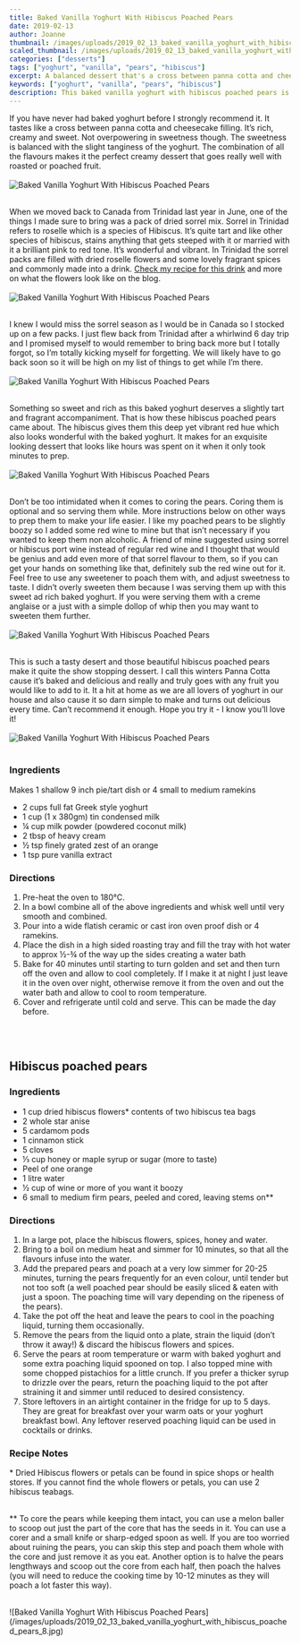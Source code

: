 ```yaml
---
title: Baked Vanilla Yoghurt With Hibiscus Poached Pears
date: 2019-02-13
author: Joanne
thumbnail: /images/uploads/2019_02_13_baked_vanilla_yoghurt_with_hibiscus_poached_pears_1.jpg
scaled_thumbnail: /images/uploads/2019_02_13_baked_vanilla_yoghurt_with_hibiscus_poached_pears_0.jpg
categories: ["desserts"]
tags: ["yoghurt", "vanilla", "pears", "hibiscus"]
excerpt: A balanced dessert that's a cross between panna cotta and cheesecake filling
keywords: ["yoghurt", "vanilla", "pears", "hibiscus"]
description: This baked vanilla yoghurt with hibiscus poached pears is a perfectly balalnced dessert. It tastes like a cross between panna cotta and cheesecake filling
---
```


If you have never had baked yoghurt before I strongly recommend it. It tastes like a cross between panna cotta and cheesecake filling. It’s rich, creamy and sweet. Not overpowering in sweetness though. The sweetness is balanced with the slight tanginess of the yoghurt. The combination of all the flavours makes it the perfect creamy dessert that goes really well with roasted or poached fruit.
</br>
</br>
![Baked Vanilla Yoghurt With Hibiscus Poached Pears](/images/uploads/2019_02_13_baked_vanilla_yoghurt_with_hibiscus_poached_pears_2.jpg)
</br>
</br>

When we moved back to Canada from Trinidad last year in June, one of the things I made sure to bring was a pack of dried sorrel mix. Sorrel in Trinidad refers to roselle which is a species of Hibiscus. It’s quite tart and like other species of hibiscus, stains anything that gets steeped with it or married with it a brilliant pink to red tone. It’s wonderful and vibrant. In Trinidad the sorrel packs are filled with dried roselle flowers and some lovely fragrant spices and commonly made into a drink. [Check my recipe for this drink](https://www.oliveandmango.com/winter-sorrel-hibiscus-margarita/) and more on what the flowers look like on the blog.
</br>
</br>
![Baked Vanilla Yoghurt With Hibiscus Poached Pears](/images/uploads/2019_02_13_baked_vanilla_yoghurt_with_hibiscus_poached_pears_3.jpg)
</br>
</br>

I knew I would miss the sorrel season as I would be in Canada so I stocked up on a few packs. I just flew back from Trinidad after a whirlwind 6 day trip and I promised myself to would remember to bring back more but I totally forgot, so I’m totally kicking myself for forgetting. We will likely have to go back soon so it will be high on my list of things to get while I’m there.
</br>
</br>
![Baked Vanilla Yoghurt With Hibiscus Poached Pears](/images/uploads/2019_02_13_baked_vanilla_yoghurt_with_hibiscus_poached_pears_4.jpg)
</br>
</br>

Something so sweet and rich as this baked yoghurt deserves a slightly tart and fragrant accompaniment. That is how these hibiscus poached pears came about. The hibiscus gives them this deep yet vibrant red hue which also looks wonderful with the baked yoghurt. It makes for an exquisite looking dessert that looks like hours was spent on it when it only took minutes to prep.
</br>
</br>
![Baked Vanilla Yoghurt With Hibiscus Poached Pears](/images/uploads/2019_02_13_baked_vanilla_yoghurt_with_hibiscus_poached_pears_5.jpg)
</br>
</br>

Don’t be too intimidated when it comes to coring the pears. Coring them is optional and so serving them while.  More instructions below on other ways to prep them to make your life easier. I like my poached pears to be slightly boozy so I added some red wine to mine but that isn’t necessary if you wanted to keep them non alcoholic. A friend of mine suggested using sorrel or hibiscus port wine instead of regular red wine and I thought that would be genius and add even more of that sorrel flavour to them, so if you can get your hands on something like that, definitely sub the red wine out for it. Feel free to use any sweetener to poach them with, and adjust sweetness to taste. I didn’t overly sweeten them because I was serving them up with this sweet ad rich baked yoghurt. If you were serving them with a creme anglaise or a just with a simple dollop of whip then you may want to sweeten them further.
</br>
</br>
![Baked Vanilla Yoghurt With Hibiscus Poached Pears](/images/uploads/2019_02_13_baked_vanilla_yoghurt_with_hibiscus_poached_pears_6.jpg)
</br>
</br>

This is such a tasty desert and those beautiful hibiscus poached pears make it quite the show stopping dessert. I call this winters Panna Cotta cause it’s baked and delicious and really and truly goes with any fruit you would like to add to it. It a hit at home as we are all lovers of yoghurt in our house and also cause it so darn simple to make and turns out delicious every time. Can’t recommend it enough. Hope you try it - I know you’ll love it!
</br>
</br>
![Baked Vanilla Yoghurt With Hibiscus Poached Pears](/images/uploads/2019_02_13_baked_vanilla_yoghurt_with_hibiscus_poached_pears_7.jpg)
</br>
</br>

### Ingredients
Makes 1 shallow 9 inch pie/tart dish or 4 small to medium ramekins

* 2 cups full fat Greek style yoghurt
* 1 cup (1 x 380gm) tin condensed milk
* &frac14; cup milk powder (powdered coconut milk)
* 2 tbsp of heavy cream 
* &frac12; tsp finely grated zest of an orange
* 1 tsp pure vanilla extract

### Directions

1. Pre-heat the oven to 180&deg;C. 
2. In a bowl combine all of the above ingredients and whisk well until very smooth and combined. 
3. Pour into a wide flatish ceramic or cast iron oven proof dish or 4 ramekins. 
4. Place the dish in a high sided roasting tray and fill the tray with hot water to approx &frac12;-&frac34; of the way up the sides creating a water bath 
5. Bake for 40 minutes until starting to turn golden and set and then turn off the oven and allow to cool completely. If I make it at night I just leave it in the oven over night, otherwise remove it from the oven and  out the water bath and allow to cool to room temperature. 
6. Cover and refrigerate until cold and serve. This can be made the day before.
</br>
</br>

## Hibiscus poached pears 
### Ingredients

* 1 cup dried hibiscus flowers* contents of two hibiscus tea bags 
* 2 whole star anise
* 5 cardamom pods
* 1 cinnamon stick
* 5 cloves
* &frac13; cup honey or maple syrup or sugar (more to taste) 
* Peel of one orange 
* 1 litre water
* &frac12; cup of wine or more of you want it boozy 
* 6 small to medium firm pears, peeled and cored, leaving stems on**

### Directions

1. In a large pot, place the hibiscus flowers, spices, honey and water. 
2. Bring to a boil on medium heat and simmer for 10 minutes, so that all the flavours infuse into the water.
3. Add the prepared pears and poach at a very low simmer for 20-25 minutes, turning the pears frequently for an even colour, until tender but not too soft (a well poached pear should be easily sliced & eaten with just a spoon. The poaching time will vary depending on the ripeness of the pears).
4. Take the pot off the heat and leave the pears to cool in the poaching liquid, turning them occasionally.
5. Remove the pears from the liquid onto a plate, strain the liquid (don’t throw it away!) & discard the hibiscus flowers and spices. 
6. Serve the pears at room temperature or warm with baked yoghurt and some extra poaching liquid spooned on top. I also topped mine with some chopped pistachios for a little crunch. If you prefer a thicker syrup to drizzle over the pears, return the poaching liquid to the pot after straining it and simmer until reduced to desired consistency. 
7. Store leftovers in an airtight container in the fridge for up to 5 days. They are great for breakfast over your warm oats or your yoghurt breakfast bowl. Any leftover reserved poaching liquid can be used in cocktails or drinks.

### Recipe Notes
&ast; Dried Hibiscus flowers or petals can be found in spice shops or health stores. If you cannot find the whole flowers or petals, you can use 2 hibiscus teabags.
</br>
</br>

&ast;&ast; To core the pears while keeping them intact, you can use a melon baller to scoop out just the part of the core that has the seeds in it. You can use a corer and a small knife or sharp-edged spoon as well. If you are too worried about ruining the pears, you can skip this step and poach them whole with the core and just remove it as you eat. Another option is to halve the pears lengthways and scoop out the core from each half, then poach the halves (you will need to reduce the cooking time by 10-12 minutes as they will poach a lot faster this way).

</br>
![Baked Vanilla Yoghurt With Hibiscus Poached Pears](/images/uploads/2019_02_13_baked_vanilla_yoghurt_with_hibiscus_poached_pears_8.jpg)